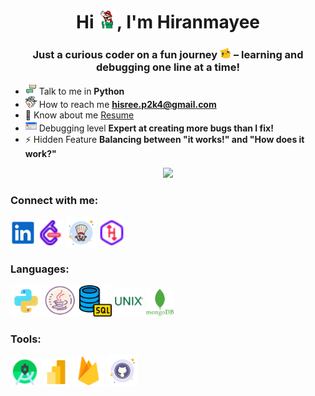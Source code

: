 <h1 align="center">Hi <img src="img/mario_wave.gif" alt="waving to you" width="30" height="30"/>, I'm Hiranmayee</h1>
<h3 align="center"> Just a curious coder on a fun journey <img src="img/meow_derpy.gif" alt="waving to you" width="18" height="18"/> – learning and debugging one line at a time!</h3>  


- <img src="img/conversation.gif" height="18" width="18"/> Talk to me in **Python**
- <img src="img/triangle_mail.gif" height="18" width="18"/> How to reach me **hisree.p2k4@gmail.com**
- 📄 Know about me [Resume](https://drive.google.com/file/d/1MlaX6BvfrQyZCIMRi1QIpp6TTboJhJN-/view?usp=sharing)
- <img src="img/error.gif" height="18" width="18"/> Debugging level **Expert at creating more bugs than I fix!**
- ⚡ Hidden Feature **Balancing between "it works!" and "How does it work?"**


<div align="center">
<a href="https://u8views.com/github/HiranmayeeSreePokala"><img src="https://u8views.com/api/v1/github/profiles/115624585/views/day-week-month-total-count.svg"></a>
</div>


<h3 align="left">Connect with me:</h3>
<p align="left">
<a href="https://www.linkedin.com/in/hiranmayeesree/" target="blank"><img align="center" src="img/linkedinlogo.gif" alt="hiranmayeesree pokala" height="40" width="40" /></a>
<a href="https://www.leetcode.com/hiranmae" target="blank"><img align="center" src="img/leetcode.png" alt="hiranmae" height="40" width="40" /></a>
<a href="https://www.codechef.com/users/hiranmayee_04" target="blank"><img align="center" src="img/codechef.png" alt="hiranmayee_04" height="50" width="50" /></a>
  <a href="https://www.hackerrank.com/profile/hisree_p2k4" target="blank"><img align="center" src="img/hr.png" alt="hisree_p2k4" height="40" width="40" /></a>
</p>


<h3 align="left">Languages:</h3>
<p align="left">
    <img src="img/python.png" alt="python" width="50" height="50"/>  
    <img src="img/java.png" alt="java" width="52" height="50"/> 
    <img src="img/database.png" alt="sql" width="52" height="50"/> 
    <img src="img/unix.png" alt="unix" width="46" height="46"/> 
    <img src="img/mongodb.png" alt="mongodb" width="46" height="46"/> 
</p>


<h3 align="left">Tools:</h3>
<p align="left"> 
    <img src="img/androidstudio.png" alt="android" width="46" height="46"/> 
    <!-- <img src="img/vscode.png" alt="vscode" width="50" height="50"/> 
    <img src="img/latex.png" alt="latex" width="50" height="50"/>  -->
    <img src="img/power bi.png" alt="power bi" width="46" height="46"/>
     <img src="img/firebase.png" alt="firebase" width="50" height="50"/>  
    <img src="img/git.png" alt="git" width="50" height="50"/> 
</p>


<!-- <div align="center" style="display: flex; justify-content: center; gap: 20px;">
  <img src="https://github-readme-stats.vercel.app/api/top-langs/?username=HiranmayeesreePokala&theme=vue-dark&show_icons=true&hide_border=true&layout=compact" alt="Languages" height="180"/>
</div> -->




